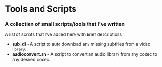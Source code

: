 # Tools and Scripts
### A collection of small scripts/tools that I've written

A list of scripts that I've added here with brief descriptions

- **sub_dl** - A script to auto download any missing subtitles from a video library.
- **audioconvert.sh** - A script to convert an audio library from any codec to any desired codec.

